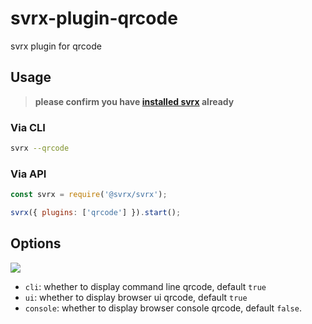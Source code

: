 # svrx-plugin-qrcode

svrx plugin for qrcode

## Usage

> **please confirm you have [installed svrx](https://github.com/x-orpheus/svrx) already**

### Via CLI

```sh
svrx --qrcode
```

### Via API

```js
const svrx = require('@svrx/svrx');

svrx({ plugins: ['qrcode'] }).start();
```

## Options

![](https://p1.music.126.net/WvU4RrWkSQRRfyE4nDkN6A==/109951164388330260.png)

- `cli`: whether to display command line qrcode, default `true`
- `ui`: whether to display browser ui qrcode, default `true`
- `console`: whether to display browser console qrcode, default `false`. 
